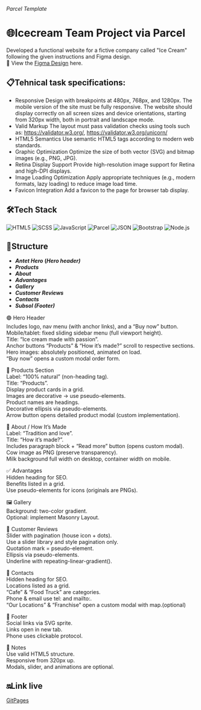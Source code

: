 *Parcel Template*

# 🌐Icecream Team Project via Parcel
Developed a functional website for a fictive company called "Ice Cream" following the given instructions and Figma design. <br/>
🎨 View the [Figma Design](https://www.figma.com/design/Ltoc0qV4LrKSoYiNFRbqVl/ICE-CREAM-PROJECT-TEAM-3?node-id=0-1&p=f&t=kZIHzfRMTg7qsTlO-0) here.

## 📋Tehnical task specifications:
- Responsive Design with breakpoints at 480px, 768px, and 1280px. The mobile version of the site must be fully responsive. The website should display correctly on all screen sizes and device orientations, starting from 320px width, both in portrait and landscape mode.
- Valid Markup
The layout must pass validation checks using tools such as:
https://validator.w3.org/, 
https://validator.w3.org/unicorn/
- HTML5 Semantics
Use semantic HTML5 tags according to modern web standards.
- Graphic Optimization
Optimize the size of both vector (SVG) and bitmap images (e.g., PNG, JPG).
- Retina Display Support
Provide high-resolution image support for Retina and high-DPI displays.
- Image Loading Optimization
Apply appropriate techniques (e.g., modern formats, lazy loading) to reduce image load time.
- Favicon Integration
Add a favicon to the page for browser tab display.

## 🛠️Tech Stack
![HTML5](https://img.shields.io/badge/-HTML5-E34F26?logo=html5&logoColor=white&style=flat) ![SCSS](https://img.shields.io/badge/-SCSS-CD6799?logo=sass&logoColor=white&style=flat) ![JavaScript](https://img.shields.io/badge/-JavaScript-F7DF1E?logo=javascript&logoColor=black&style=flat) ![Parcel](https://img.shields.io/badge/-Parcel-333?logo=parcel&logoColor=yellow&style=flat) ![JSON](https://img.shields.io/badge/-JSON-000000?logo=json&logoColor=white&style=flat) ![Bootstrap](https://img.shields.io/badge/-Bootstrap-7952B3?logo=bootstrap&logoColor=white&style=flat) ![Node.js](https://img.shields.io/badge/-Node.js-339933?logo=nodedotjs&logoColor=white&style=flat)

 ## 🧱Structure
- ***Antet Hero*** **(*Hero header)***
- ***Products***
- ***About***
- ***Advantages***
- ***Gallery***
- ***Customer Reviews***
- ***Contacts***
- ***Subsol (Footer)***

🟣 Hero Header <br/>
Includes logo, nav menu (with anchor links), and a “Buy now” button. <br/>
Mobile/tablet: fixed sliding sidebar menu (full viewport height).<br/>
Title: “Ice cream made with passion”.<br/>
Anchor buttons “Products” & “How it’s made?” scroll to respective sections.<br/>
Hero images: absolutely positioned, animated on load.<br/>
“Buy now” opens a custom modal order form.<br/>

🍦 Products Section <br/>
Label: “100% natural” (non-heading tag).<br/>
Title: “Products”.<br/>
Display product cards in a grid.<br/>
Images are decorative → use pseudo-elements.<br/>
Product names are headings.<br/>
Decorative ellipsis via pseudo-elements.<br/>
Arrow button opens detailed product modal (custom implementation).<br/>

🧪 About / How It’s Made <br/>
Label: “Tradition and love”.<br/>
Title: “How it’s made?”.<br/>
Includes paragraph block + “Read more” button (opens custom modal).<br/>
Cow image as PNG (preserve transparency).<br/>
Milk background full width on desktop, container width on mobile.<br/>

✅ Advantages <br/>
Hidden heading for SEO.<br/>
Benefits listed in a grid.<br/>
Use pseudo-elements for icons (originals are PNGs).<br/>

🖼️ Gallery <br/>
Background: two-color gradient.<br/>
Optional: implement Masonry Layout.<br/>

💬 Customer Reviews <br/>
Slider with pagination (house icon + dots).<br/>
Use a slider library and style pagination only.<br/>
Quotation mark = pseudo-element.<br/>
Ellipsis via pseudo-elements.<br/>
Underline with repeating-linear-gradient().<br/>

📍 Contacts <br/>
Hidden heading for SEO.<br/>
Locations listed as a grid.<br/>
“Cafe” & “Food Truck” are categories.<br/>
Phone & email use tel: and mailto:.<br/>
“Our Locations” & “Franchise” open a custom modal with map.(optional)<br/>

🔻 Footer <br/>
Social links via SVG sprite.<br/>
Links open in new tab.<br/>
Phone uses clickable protocol.<br/>

🚨 Notes <br/>
Use valid HTML5 structure.<br/>
Responsive from 320px up.<br/>
Modals, slider, and animations are optional.<br/>

## 🔛Link live
[GitPages](https://isabelamihai.github.io/icecream-project/)
